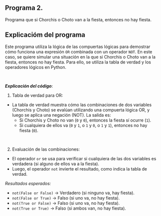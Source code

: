 ## Programa 2.
Programa que si Chorchis o Choto van a la fiesta, entonces no hay fiesta.

## Explicacióm del programa
Este programa utiliza la lógica de las compuertas lógicas para demostrar cómo funciona una expresión `OR` combinada con un operador `NOT`. En este caso, se quiere simular una situación en la que si Chorchis o Choto van a la fiesta, entonces no hay fiesta. Para ello, se utiliza la tabla de verdad y los operadores lógicos en Python.

<br/>

__*Explicación del código*__:
1. Tabla de verdad para OR:
* La tabla de verdad muestra cómo las combinaciones de dos variables (Chorchis y Choto) se evalúan utilizando una compuerta lógica OR, y luego se aplica una negación (NOT). La salida es:
    * Si Chorchis y Choto no van (`0` y `0`), entonces la fiesta sí ocurre (`1`).
    * Si cualquiera de ellos va (`0` y `1`, o `1` y `0`, o `1` y `1`), entonces no hay fiesta (`0`).

<br/>

2. Evaluación de las combinaciones:
* El operador `or` se usa para verificar si cualquiera de las dos variables es verdadera (si alguno de ellos va a la fiesta).
* Luego, el operador `not` invierte el resultado, como indica la tabla de verdad.

_Resultados esperados:_

* `not(False or False)` → Verdadero (si ninguno va, hay fiesta).
* `not(False or True)` → Falso (si uno va, no hay fiesta).
* `not(True or False)` → Falso (si uno va, no hay fiesta).
* `not(True or True)` → Falso (si ambos van, no hay fiesta). 
